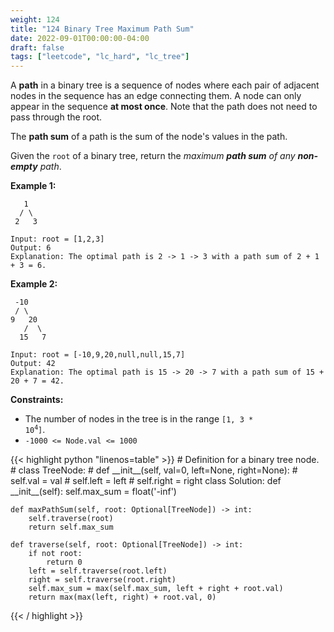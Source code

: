 ```yaml
---
weight: 124
title: "124 Binary Tree Maximum Path Sum"
date: 2022-09-01T00:00:00-04:00
draft: false
tags: ["leetcode", "lc_hard", "lc_tree"]
---
```


A **path** in a binary tree is a sequence of nodes where each pair of adjacent nodes in the sequence has an edge connecting them. A node can only appear in the sequence **at most once**. Note that the path does not need to pass through the root.

The **path sum** of a path is the sum of the node's values in the path.

Given the `root` of a binary tree, return the _maximum **path sum** of any **non-empty** path_.

**Example 1:**
```
   1
  / \
 2   3

Input: root = [1,2,3]
Output: 6
Explanation: The optimal path is 2 -> 1 -> 3 with a path sum of 2 + 1 + 3 = 6.
```
**Example 2:**
```
 -10
 / \
9   20
   /  \
  15   7

Input: root = [-10,9,20,null,null,15,7]
Output: 42
Explanation: The optimal path is 15 -> 20 -> 7 with a path sum of 15 + 20 + 7 = 42.
```

**Constraints:**
- The number of nodes in the tree is in the range <code>[1, 3 * 10<sup>4</sup>]</code>.
- `-1000 <= Node.val <= 1000`

<div class="tabs"></div>
<div class="tab-content">
<div id="python" class="lang">
{{< highlight python "linenos=table" >}}
# Definition for a binary tree node.
# class TreeNode:
#     def __init__(self, val=0, left=None, right=None):
#         self.val = val
#         self.left = left
#         self.right = right
class Solution:
    def __init__(self):
        self.max_sum = float('-inf')
        
    def maxPathSum(self, root: Optional[TreeNode]) -> int:
        self.traverse(root)
        return self.max_sum
    
    def traverse(self, root: Optional[TreeNode]) -> int:
        if not root:
            return 0
        left = self.traverse(root.left)
        right = self.traverse(root.right)
        self.max_sum = max(self.max_sum, left + right + root.val)
        return max(max(left, right) + root.val, 0)
{{< / highlight >}}
</div>
</div>
